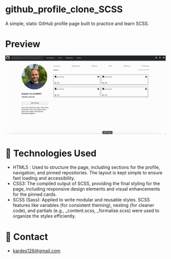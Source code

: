 # github_profile_clone_SCSS

A simple, static GitHub profile page built to practice and learn SCSS.

# Preview

![](screen.gif) 

# 🧰 Technologies Used

- HTML5 : Used to structure the page, including sections for the profile, navigation, and pinned repositories. The layout is kept simple to ensure fast loading and accessibility.
- CSS3: The compiled output of SCSS, providing the final styling for the page, including responsive design elements and visual enhancements for the pinned cards.
- SCSS (Sass): Applied to write modular and reusable styles. SCSS features like variables (for consistent theming), nesting (for cleaner code), and partials (e.g., _content.scss, _formalise.scss) were used to organize the styles efficiently.

# 📧 Contact

- kardes126@gmail.com


